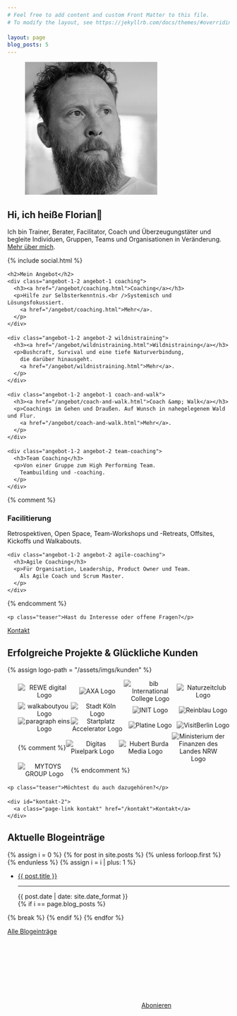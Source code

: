```yaml
---
# Feel free to add content and custom Front Matter to this file.
# To modify the layout, see https://jekyllrb.com/docs/themes/#overriding-theme-defaults

layout: page
blog_posts: 5
---
```

<div id="front">
  <div id="intro">
    <figure role="group">
      <img src="/assets/imgs/florian-latzel-300x300.jpg" alt="Florian Latzel, Reinblau Teamtreffen, Mai 2017, Foto © Ronald Krentz" loading="lazy" />
    </figure>
    <h2>Hi, ich heiße Florian👋</h2>
    <p>Ich bin Trainer, Berater, Facilitator, Coach und Überzeugungstäter
    und begleite Individuen, Gruppen, Teams und Organisationen in Veränderung.
    <a href="/ueber-mich.html">Mehr über mich</a>.
    </p>
    {% include social.html %}
  </div>

  <div id="portfolio">

    <h2>Mein Angebot</h2>
    <div class="angebot-1-2 angebot-1 coaching">
      <h3><a href="/angebot/coaching.html">Coaching</a></h3>
      <p>Hilfe zur Selbsterkenntnis.<br />Systemisch und Lösungsfokussiert. 
        <a href="/angebot/coaching.html">Mehr</a>.
      </p>
    </div>

    <div class="angebot-1-2 angebot-2 wildnistraining">
      <h3><a href="/angebot/wildnistraining.html">Wildnistraining</a></h3>
      <p>Bushcraft, Survival und eine tiefe Naturverbindung,
        die darüber hinausgeht.
        <a href="/angebot/wildnistraining.html">Mehr</a>.
      </p>
    </div>

    <div class="angebot-1-2 angebot-1 coach-and-walk">
      <h3><a href="/angebot/coach-and-walk.html">Coach &amp; Walk</a></h3>
      <p>Coachings im Gehen und Draußen. Auf Wunsch in nahegelegenem Wald und Flur.
        <a href="/angebot/coach-and-walk.html">Mehr</a>.
      </p>
    </div>

    <div class="angebot-1-2 angebot-2 team-coaching">
      <h3>Team Coaching</h3>
      <p>Von einer Gruppe zum High Performing Team.
        Teambuilding und -coaching.
      </p>
    </div>

{% comment %}
     <div class="angebot-1-2 angebot-1 facilitierung">
      <h3>Facilitierung</h3>
      <p>Retrospektiven, Open Space, Team-Workshops 
        und -Retreats, Offsites, Kickoffs und Walkabouts.
      </p>
    </div>

    <div class="angebot-1-2 angebot-2 agile-coaching">
      <h3>Agile Coaching</h3>
      <p>Für Organisation, Leadership, Product Owner und Team. 
        Als Agile Coach und Scrum Master.  
      </p>
    </div>
{% endcomment %}

    <p class="teaser">Hast du Interesse oder offene Fragen?</p>

  <p id="kontakt-1">
    <a class="page-link kontakt" href="/kontakt">Kontakt</a>
  </p>
  </div>

<style>
p.teaser {
  text-align: center;
}
ul.kunden-logos {
  list-style: none;
  margin-left: 0; 
  display: flex;
  flex-wrap: wrap;
  align-items: center;
}
{% comment %}
  //bei mobile:
  width: 50%;
  padding-bottom: 5px;

{% endcomment %}
ul.kunden-logos li {
  width: 25%;
  text-align: center;
}
ul.kunden-logos li img {
  width: 70%;
  height: auto;
  webkit-filter: grayscale(1);
  -webkit-filter: grayscale(100%);
  -moz-filter: grayscale(100%);
  filter: gray;
  filter: grayscale(100%);
}
ul.kunden-logos li img:hover {
  webkit-filter: grayscale(0);
  -webkit-filter: grayscale(0);
  -moz-filter: grayscale(0);
  filter: grayscale(0);
  transform: scale(1.05);
}
#rzfnrw img {
  width: 98%;
}
#axa img {
  width: 50%;
}
#reinblau img, #pixelpark img{
  width: 55%;
}
#pixelpark img{
  width: 60%;
}
#naturzeit img, #p1 img, #bib img, #koeln img {
  width: 80%;
}
#kontakt-1 {
  clear: left;
}
</style>

  
  <div id="kunden">
    <h2>Erfolgreiche Projekte &amp; Glückliche Kunden</h2>
    {% assign logo-path = "/assets/imgs/kunden" %}
    <ul class="kunden-logos">
      <li id="rewe-digital"><img src="{{ logo-path }}/rewe-digital-logo.svg" alt="REWE digital Logo" loading="lazy" /></li>
      <li id="axa"><img src="{{ logo-path }}/axa-logo.svg" alt="AXA Logo" loading="lazy" /></li>
      <li id="bib"><img src="{{ logo-path }}/bib-international-college-logo.svg" alt="bib International College Logo" loading="lazy" /></li>
      <li id="naturzeit"><img src="{{ logo-path }}/naturzeitclub-logo.webp" alt="Naturzeitclub Logo" loading="lazy" /></li>
      <li id="walkaboutyou"><img src="{{ logo-path }}/walkaboutyou-logo.webp" alt="walkaboutyou Logo" loading="lazy" /></li>
      <li id="koeln"><img src="{{ logo-path }}/stadt-koeln-logo.svg" alt="Stadt Köln Logo" loading="lazy" /></li>
      <li id="init"><img src="{{ logo-path }}/init-logo.svg" alt="INIT Logo" loading="lazy" /></li>
      <li id="reinblau"><img src="{{ logo-path }}/reinblau-logo.svg" alt="Reinblau Logo" loading="lazy" /></li>
      <li id="p1"><img src="{{ logo-path }}/paragraph-eins-logo.svg" alt="paragraph eins Logo" loading="lazy" /></li>
      <li id="startplatz"><img src="{{ logo-path }}/startplatz-accelerator-logo.png" alt="Startplatz Accelerator Logo" loading="lazy" /></li>
      <li id="paltine"><img src="{{ logo-path }}/platine-logo.png" alt="Platine Logo"  loading="lazy" /></li>
      <li id="visitberlin"><img src="{{ logo-path }}/visitberlin-logo.svg" alt="VisitBerlin Logo" loading="lazy"/></li>

{% comment %}
      <li id="pixelpark"><img src="{{ logo-path }}/digitas-pixelpark-logo.png" alt="Digitas Pixelpark Logo" loading="lazy" /></li>
      <li id="burda"><img src="{{ logo-path }}/burda-logo.png" alt="Hubert Burda Media Logo" loading="lazy" /></li>
      <li id="rzfnrw"><img src="{{ logo-path }}/ministerium-der-finanzen-des-landes-nrw-logo.png" alt="Ministerium der Finanzen des Landes NRW Logo" loading="lazy" /></li>
      <li id="myt"><img src="{{ logo-path }}/mytoys-group-logo.jpg" alt="MYTOYS GROUP Logo" loading="lazy" /></li>
{% endcomment %}
    </ul>

    <p class="teaser">Möchtest du auch dazugehören?</p>
    
    <div id="kontakt-2">
      <a class="page-link kontakt" href="/kontakt">Kontakt</a>
    </div>
  </div>

 
  <div id="blog-posts">
    <h2>Aktuelle Blogeinträge</h2>
    <div class="archiv">
  {% assign i = 0 %}
  {% for post in site.posts %}
    {% unless forloop.first %}
    </ul>
    {% endunless %}
    {% assign i = i | plus: 1 %}
    <ul>
      <li class="h-entry">
        <span class="title p-name">
          <a class="u-url" href="{{ post.url }}">{{ post.title }}</a>
        </span>
        <hr>
        <time class="dt-published" datetime="{{ post.date | date: "%Y-%m-%dT%H:%M:%S"}}">
          {{ post.date | date: site.date_format }}
        </time>
      </li>
    {% if i == page.blog_posts %}
    </ul>
      {% break %}
    {% endif %}
  {% endfor %}
    </div>
    <p class="blog-link">
      <a href="/blog">Alle Blogeinträge</a>
    </p>
    <p class="feed-subscribe">
      <svg class="svg-icon orange">
        <use xlink:href="{{ '/assets/minima-social-icons.svg#rss' | relative_url }}"></use>
      </svg>
      <a href="{{ "/feed.xml" | relative_url }}">Abonieren</a>
    </p>
  </div>

</div>
